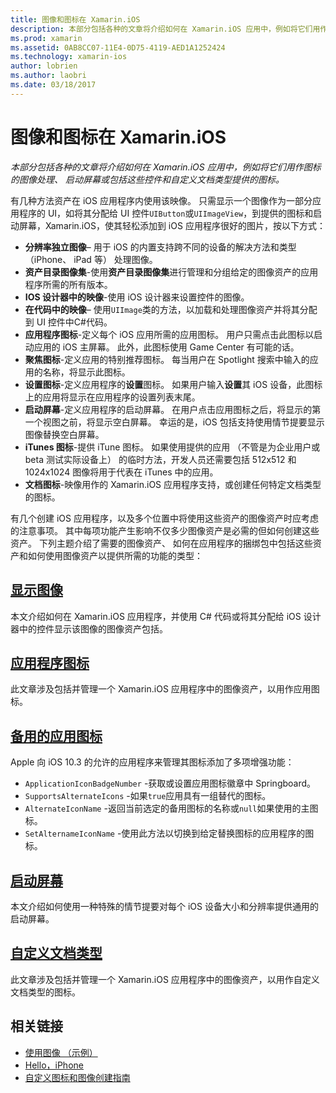 ```yaml
---
title: 图像和图标在 Xamarin.iOS
description: 本部分包括各种的文章将介绍如何在 Xamarin.iOS 应用中，例如将它们用作图标的图像处理、 启动屏幕或包括这些控件和自定义文档类型提供的图标。
ms.prod: xamarin
ms.assetid: 0AB8CC07-11E4-0D75-4119-AED1A1252424
ms.technology: xamarin-ios
author: lobrien
ms.author: laobri
ms.date: 03/18/2017
---
```


# <a name="images-and-icons-in-xamarinios"></a>图像和图标在 Xamarin.iOS

_本部分包括各种的文章将介绍如何在 Xamarin.iOS 应用中，例如将它们用作图标的图像处理、 启动屏幕或包括这些控件和自定义文档类型提供的图标。_

有几种方法资产在 iOS 应用程序内使用该映像。 只需显示一个图像作为一部分应用程序的 UI，如将其分配给 UI 控件`UIButton`或`UIImageView`，到提供的图标和启动屏幕，Xamarin.iOS，使其轻松添加到 iOS 应用程序很好的图片，按以下方式： 

- **分辨率独立图像**– 用于 iOS 的内置支持跨不同的设备的解决方法和类型 （iPhone、 iPad 等） 处理图像。
- **资产目录图像集**-使用**资产目录图像集**进行管理和分组给定的图像资产的应用程序所需的所有版本。
- **IOS 设计器中的映像**-使用 iOS 设计器来设置控件的图像。
- **在代码中的映像**– 使用`UIImage`类的方法，以加载和处理图像资产并将其分配到 UI 控件中C#代码。
- **应用程序图标**-定义每个 iOS 应用所需的应用图标。 用户只需点击此图标以启动应用的 iOS 主屏幕。 此外，此图标使用 Game Center 有可能的话。
- **聚焦图标**-定义应用的特别推荐图标。 每当用户在 Spotlight 搜索中输入的应用的名称，将显示此图标。
- **设置图标**-定义应用程序的**设置**图标。 如果用户输入**设置**其 iOS 设备，此图标上的应用将显示在应用程序的设置列表末尾。 
- **启动屏幕**-定义应用程序的启动屏幕。 在用户点击应用图标之后，将显示的第一个视图之前，将显示空白屏幕。 幸运的是，iOS 包括支持使用情节提要显示图像替换空白屏幕。 
- **iTunes 图标**-提供 iTune 图标。 如果使用提供的应用 （不管是为企业用户或 beta 测试实际设备上） 的临时方法，开发人员还需要包括 512x512 和 1024x1024 图像将用于代表在 iTunes 中的应用。
- **文档图标**-映像用作的 Xamarin.iOS 应用程序支持，或创建任何特定文档类型的图标。

有几个创建 iOS 应用程序，以及多个位置中将使用这些资产的图像资产时应考虑的注意事项。 其中每项功能产生影响不仅多少图像资产是必需的但如何创建这些资产。 下列主题介绍了需要的图像资产、 如何在应用程序的捆绑包中包括这些资产和如何使用图像资产以提供所需的功能的类型：


## <a name="displaying-an-imageiosapp-fundamentalsimages-iconsdisplaying-an-imagemd"></a>[显示图像](~/ios/app-fundamentals/images-icons/displaying-an-image.md)

本文介绍如何在 Xamarin.iOS 应用程序，并使用 C# 代码或将其分配给 iOS 设计器中的控件显示该图像的图像资产包括。

## <a name="application-iconsiosapp-fundamentalsimages-iconsapp-iconsmd"></a>[应用程序图标](~/ios/app-fundamentals/images-icons/app-icons.md)

此文章涉及包括并管理一个 Xamarin.iOS 应用程序中的图像资产，以用作应用图标。

## <a name="alternate-app-iconsiosapp-fundamentalsimages-iconsalternate-app-iconsmd"></a>[备用的应用图标](~/ios/app-fundamentals/images-icons/alternate-app-icons.md)

Apple 向 iOS 10.3 的允许的应用程序来管理其图标添加了多项增强功能：

 - `ApplicationIconBadgeNumber` -获取或设置应用图标徽章中 Springboard。
 - `SupportsAlternateIcons` -如果`true`应用具有一组替代的图标。
 - `AlternateIconName` -返回当前选定的备用图标的名称或`null`如果使用的主图标。
 - `SetAlternameIconName` -使用此方法以切换到给定替换图标的应用程序的图标。


## <a name="launch-screensiosapp-fundamentalsimages-iconslaunch-screensmd"></a>[启动屏幕](~/ios/app-fundamentals/images-icons/launch-screens.md)

本文介绍如何使用一种特殊的情节提要对每个 iOS 设备大小和分辨率提供通用的启动屏幕。

## <a name="custom-document-typesiosapp-fundamentalsimages-iconscustom-document-typesmd"></a>[自定义文档类型](~/ios/app-fundamentals/images-icons/custom-document-types.md)

此文章涉及包括并管理一个 Xamarin.iOS 应用程序中的图像资产，以用作自定义文档类型的图标。



## <a name="related-links"></a>相关链接

- [使用图像 （示例）](https://developer.xamarin.com/samples/WorkingWithImages/)
- [Hello，iPhone](~/ios/get-started/hello-ios/index.md)
- [自定义图标和图像创建指南](https://developer.apple.com/library/ios/#documentation/UserExperience/Conceptual/MobileHIG/IconsImages/IconsImages.html)
